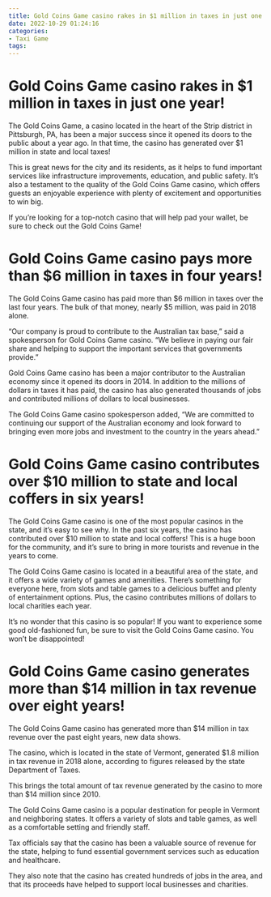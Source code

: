 ```yaml
---
title: Gold Coins Game casino rakes in $1 million in taxes in just one year!
date: 2022-10-29 01:24:16
categories:
- Taxi Game
tags:
---
```



#  Gold Coins Game casino rakes in $1 million in taxes in just one year!

The Gold Coins Game, a casino located in the heart of the Strip district in Pittsburgh, PA, has been a major success since it opened its doors to the public about a year ago. In that time, the casino has generated over $1 million in state and local taxes!

This is great news for the city and its residents, as it helps to fund important services like infrastructure improvements, education, and public safety. It’s also a testament to the quality of the Gold Coins Game casino, which offers guests an enjoyable experience with plenty of excitement and opportunities to win big.

If you’re looking for a top-notch casino that will help pad your wallet, be sure to check out the Gold Coins Game!

#  Gold Coins Game casino pays more than $6 million in taxes in four years!

The Gold Coins Game casino has paid more than $6 million in taxes over the last four years. The bulk of that money, nearly $5 million, was paid in 2018 alone.

“Our company is proud to contribute to the Australian tax base,” said a spokesperson for Gold Coins Game casino. “We believe in paying our fair share and helping to support the important services that governments provide.”

Gold Coins Game casino has been a major contributor to the Australian economy since it opened its doors in 2014. In addition to the millions of dollars in taxes it has paid, the casino has also generated thousands of jobs and contributed millions of dollars to local businesses.

The Gold Coins Game casino spokesperson added, “We are committed to continuing our support of the Australian economy and look forward to bringing even more jobs and investment to the country in the years ahead.”

#  Gold Coins Game casino contributes over $10 million to state and local coffers in six years!




The Gold Coins Game casino is one of the most popular casinos in the state, and it’s easy to see why. In the past six years, the casino has contributed over $10 million to state and local coffers! This is a huge boon for the community, and it’s sure to bring in more tourists and revenue in the years to come.

The Gold Coins Game casino is located in a beautiful area of the state, and it offers a wide variety of games and amenities. There’s something for everyone here, from slots and table games to a delicious buffet and plenty of entertainment options. Plus, the casino contributes millions of dollars to local charities each year.

It’s no wonder that this casino is so popular! If you want to experience some good old-fashioned fun, be sure to visit the Gold Coins Game casino. You won’t be disappointed!

#  Gold Coins Game casino generates more than $14 million in tax revenue over eight years!

The Gold Coins Game casino has generated more than $14 million in tax revenue over the past eight years, new data shows.

The casino, which is located in the state of Vermont, generated $1.8 million in tax revenue in 2018 alone, according to figures released by the state Department of Taxes.

This brings the total amount of tax revenue generated by the casino to more than $14 million since 2010.

The Gold Coins Game casino is a popular destination for people in Vermont and neighboring states. It offers a variety of slots and table games, as well as a comfortable setting and friendly staff.

Tax officials say that the casino has been a valuable source of revenue for the state, helping to fund essential government services such as education and healthcare.

They also note that the casino has created hundreds of jobs in the area, and that its proceeds have helped to support local businesses and charities.